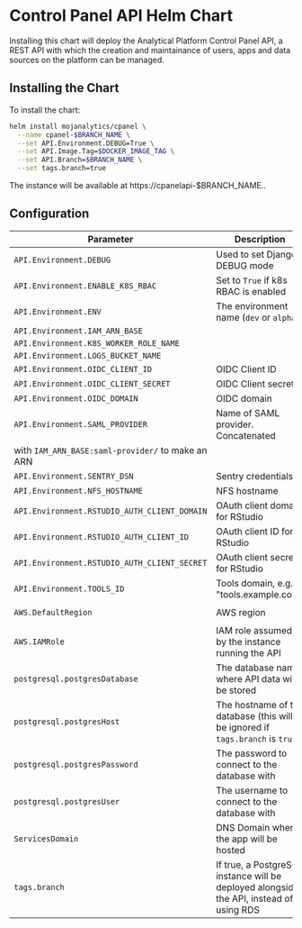 # Control Panel API Helm Chart

Installing this chart will deploy the Analytical Platform Control Panel API, a
REST API with which the creation and maintainance of users, apps and data
sources on the platform can be managed.


## Installing the Chart

To install the chart:

```bash
helm install mojanalytics/cpanel \
  --name cpanel-$BRANCH_NAME \
  --set API.Environment.DEBUG=True \
  --set API.Image.Tag=$DOCKER_IMAGE_TAG \
  --set API.Branch=$BRANCH_NAME \
  --set tags.branch=true
```

The instance will be available at https://cpanelapi-$BRANCH_NAME.<ServicesDomain>.


## Configuration

| Parameter  | Description     | Default |
| ---------- | --------------- | ------- |
| `API.Environment.DEBUG` | Used to set Django DEBUG mode | `False` |
| `API.Environment.ENABLE_K8S_RBAC` | Set to `True` if k8s RBAC is enabled | `False` |
| `API.Environment.ENV` | The environment name (`dev` or `alpha`) | |
| `API.Environment.IAM_ARN_BASE` | | |
| `API.Environment.K8S_WORKER_ROLE_NAME` | | |
| `API.Environment.LOGS_BUCKET_NAME` | | |
| `API.Environment.OIDC_CLIENT_ID` | OIDC Client ID | `""` |
| `API.Environment.OIDC_CLIENT_SECRET` | OIDC Client secret | `""` |
| `API.Environment.OIDC_DOMAIN` | OIDC domain | `""` |
| `API.Environment.SAML_PROVIDER` | Name of SAML provider. Concatenated
with `IAM_ARN_BASE:saml-provider/` to make an ARN | |
| `API.Environment.SENTRY_DSN` | Sentry credentials | |
| `API.Environment.NFS_HOSTNAME` | NFS hostname | |
| `API.Environment.RSTUDIO_AUTH_CLIENT_DOMAIN` | OAuth client domain for RStudio | `""` |
| `API.Environment.RSTUDIO_AUTH_CLIENT_ID` | OAuth client ID for RStudio | `""` |
| `API.Environment.RSTUDIO_AUTH_CLIENT_SECRET` | OAuth client secret for RStudio | `""` |
| `API.Environment.TOOLS_ID` | Tools domain, e.g. "tools.example.com" | `""` |
| `AWS.DefaultRegion` | AWS region | `eu-west-1` |
| `AWS.IAMRole` | IAM role assumed by the instance running the API | |
| `postgresql.postgresDatabase` | The database name where API data will be stored | |
| `postgresql.postgresHost` | The hostname of the database (this will be ignored if `tags.branch` is `true`) | |
| `postgresql.postgresPassword` | The password to connect to the database with | |
| `postgresql.postgresUser` | The username to connect to the database with | |
| `ServicesDomain` | DNS Domain where the app will be hosted | |
| `tags.branch` | If true, a PostgreSQL instance will be deployed alongside the API, instead of using RDS | `false` |
